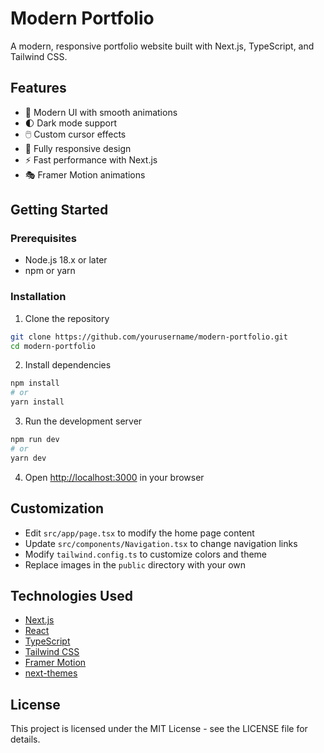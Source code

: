 # Modern Portfolio

A modern, responsive portfolio website built with Next.js, TypeScript, and Tailwind CSS.

## Features

- 🎨 Modern UI with smooth animations
- 🌓 Dark mode support
- 🖱️ Custom cursor effects
- 📱 Fully responsive design
- ⚡ Fast performance with Next.js
- 🎭 Framer Motion animations

## Getting Started

### Prerequisites

- Node.js 18.x or later
- npm or yarn

### Installation

1. Clone the repository
```bash
git clone https://github.com/yourusername/modern-portfolio.git
cd modern-portfolio
```

2. Install dependencies
```bash
npm install
# or
yarn install
```

3. Run the development server
```bash
npm run dev
# or
yarn dev
```

4. Open [http://localhost:3000](http://localhost:3000) in your browser

## Customization

- Edit `src/app/page.tsx` to modify the home page content
- Update `src/components/Navigation.tsx` to change navigation links
- Modify `tailwind.config.ts` to customize colors and theme
- Replace images in the `public` directory with your own

## Technologies Used

- [Next.js](https://nextjs.org/)
- [React](https://reactjs.org/)
- [TypeScript](https://www.typescriptlang.org/)
- [Tailwind CSS](https://tailwindcss.com/)
- [Framer Motion](https://www.framer.com/motion/)
- [next-themes](https://github.com/pacocoursey/next-themes)

## License

This project is licensed under the MIT License - see the LICENSE file for details.
